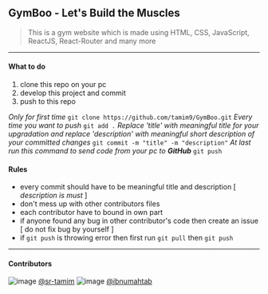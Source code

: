 ## GymBoo - Let's Build the Muscles
> This is a gym website which is made using HTML, CSS, JavaScript, ReactJS, React-Router and many more
----------

#### **What to do**
1. clone this repo on your pc
2. develop this project and commit
3. push to this repo


*Only for first time*
```git clone https://github.com/tamim9/GymBoo.git```
*Every time you want to push*
```git add .```
*Replace 'title' with meaningful title for your upgradation and replace 'description' with meaningful short description of your committed changes*
```git commit -m "title" -m "description"```
*At last run this command to send code from your pc to **_GitHub_***
```git push```


#### **Rules**
- every commit should have to be meaningful title and description [ *description is must* ]
- don't mess up with other contributors files
- each contributor have to bound in own part
- if anyone found any bug in other contributor's code then create an issue [ do not fix bug by yourself ]
- if `git push` is throwing error then first run `git pull` then `git push`

----------

#### Contributors
![image](https://avatars.githubusercontent.com/u/86656406?v=4) [@sr-tamim](https://github.com/sr-tamim)
![image](https://avatars.githubusercontent.com/u/75596348?v=4) [@ibnumahtab](https://github.com/ibnumahtab)
